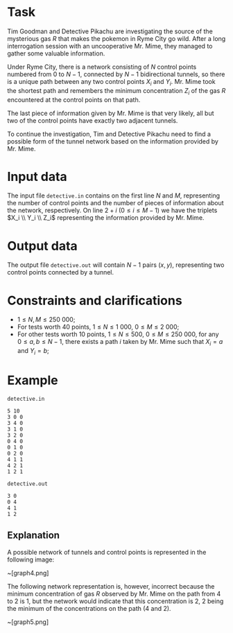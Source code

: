 
# Task

Tim Goodman and Detective Pikachu are investigating the source of the mysterious gas $R$ that makes the pokemon in Ryme City go wild. After a long interrogation session with an uncooperative Mr. Mime, they managed to gather some valuable information.

Under Ryme City, there is a network consisting of $N$ control points numbered from $0$ to $N-1$, connected by $N-1$ bidirectional tunnels, so there is a unique path between any two control points $X_i$ and $Y_i$. Mr. Mime took the shortest path and remembers the minimum concentration $Z_i$ of the gas $R$ encountered at the control points on that path.

The last piece of information given by Mr. Mime is that very likely, all but two of the control points have exactly two adjacent tunnels.

To continue the investigation, Tim and Detective Pikachu need to find a possible form of the tunnel network based on the information provided by Mr. Mime.

# Input data

The input file `detective.in` contains on the first line $N$ and $M$, representing the number of control points and the number of pieces of information about the network, respectively. On line $2 + i$  $(0 \leq i \leq M-1)$ we have the triplets $X_i \\ Y_i \\ Z_i$ representing the information provided by Mr. Mime.

# Output data

The output file `detective.out` will contain $N-1$ pairs $(x, y)$, representing two control points connected by a tunnel.

# Constraints and clarifications

* $1 \leq N, M \leq 250\ 000$;
* For tests worth $40$ points, $1 \leq N \leq 1\ 000$, $0 \leq M \leq 2\ 000$;
* For other tests worth $10$ points, $1 \leq N \leq 500$, $0 \leq M \leq 250\ 000$, for any $0 \leq a,b \leq N-1$, there exists a path $i$ taken by Mr. Mime such that $X_i=a$ and $Y_i=b$;

# Example

`detective.in`
```
5 10
3 0 0
3 4 0
3 1 0
3 2 0
0 4 0
0 1 0
0 2 0
4 1 1
4 2 1
1 2 1
```

`detective.out`
```
3 0
0 4
4 1
1 2
```

## Explanation

A possible network of tunnels and control points is represented in the following image:

~[graph4.png]

The following network representation is, however, incorrect because the minimum concentration of gas $R$ observed by Mr. Mime on the path from $4$ to $2$ is $1$, but the network would indicate that this concentration is $2$, $2$ being the minimum of the concentrations on the path ($4$ and $2$).

~[graph5.png]
